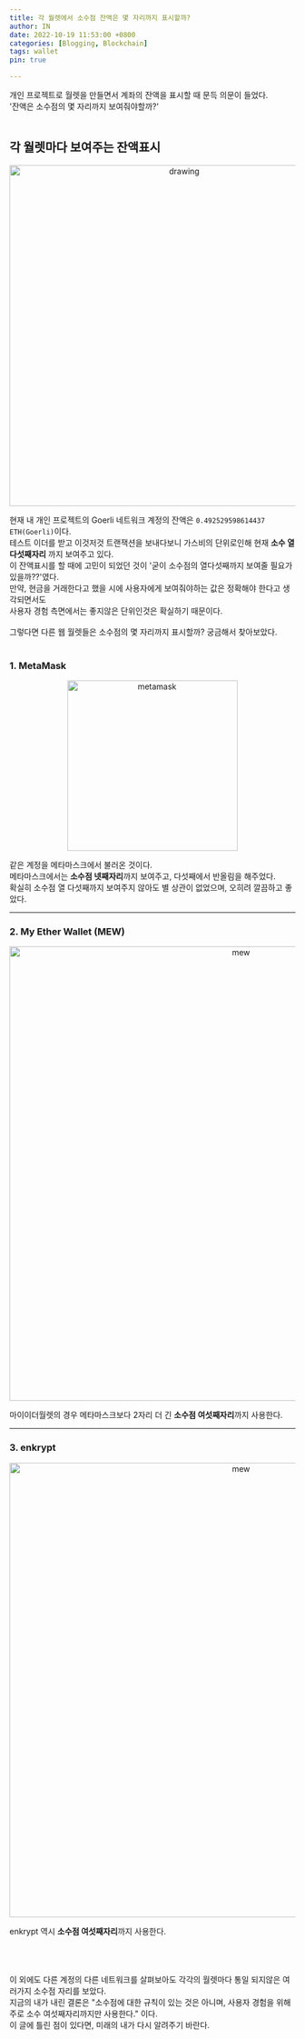 ```yaml
---
title: 각 월렛에서 소수점 잔액은 몇 자리까지 표시할까?
author: IN
date: 2022-10-19 11:53:00 +0800
categories: [Blogging, Blockchain]
tags: wallet
pin: true

---
```


개인 프로젝트로 월렛을 만들면서 계좌의 잔액을 표시할 때 문득 의문이 들었다. 
<br />
'잔액은 소수점의 몇 자리까지 보여줘야할까?'
<br />
<br />

## 각 월렛마다 보여주는 잔액표시

<p align="center">
  <img src="https://user-images.githubusercontent.com/65399118/196662856-6f607710-af76-44ea-b481-79bc026295c4.png" alt="drawing" width="600"/>
</p>

현재 내 개인 프로젝트의 Goerli 네트워크 계정의 잔액은 `0.492529598614437 ETH(Goerli)`이다. 
<br />
테스트 이더를 받고 이것저것 트랜잭션을 보내다보니 가스비의 단위로인해 현재 **소수 열다섯째자리** 까지 보여주고 있다. 
<br />
이 잔액표시를 할 때에 고민이 되었던 것이 '굳이 소수점의 열다섯째까지 보여줄 필요가 있을까??'였다. 
<br />
만약, 현금을 거래한다고 했을 시에 사용자에게 보여줘야하는 값은 정확해야 한다고 생각되면서도
<br />
사용자 경험 측면에서는 좋지않은 단위인것은 확실하기 때문이다. 
<br />
<br />
그렇다면 다른 웹 월렛들은 소수점의 몇 자리까지 표시할까? 궁금해서 찾아보았다.
<br />
<br />

### 1. MetaMask

<p align="center">
  <img src="https://user-images.githubusercontent.com/65399118/196952052-216635e6-e08b-4328-a4f2-3588216a6510.png" alt="metamask" width="300"/>
</p>

같은 계정을 메타마스크에서 불러온 것이다.
<br />
메타마스크에서는 **소수점 넷째자리**까지 보여주고, 다섯째에서 반올림을 해주었다.
<br />
확실히 소수점 열 다섯째까지 보여주지 않아도 별 상관이 없었으며, 오히려 깔끔하고 좋았다.
<br />

---

### 2. My Ether Wallet (MEW)

<p align="center">
  <img src="https://user-images.githubusercontent.com/65399118/196953924-f434bd6e-c356-40b2-888a-ff38fc804f1b.png" alt="mew" width="800"/>
</p>

마이이더월렛의 경우 메타마스크보다 2자리 더 긴 **소수점 여섯째자리**까지 사용한다.

---

### 3. enkrypt
<p align="center">
  <img src="https://user-images.githubusercontent.com/65399118/196954628-18da3ffe-5150-499b-907c-a6eecf47e5fa.png" alt="mew" width="800"/>
</p>

enkrypt 역시 **소수점 여섯째자리**까지 사용한다. 

<br />
<br />
<br />
이 외에도 다른 계정의 다른 네트워크를 살펴보아도 각각의 월렛마다 통일 되지않은 여러가지 소수점 자리를 보았다. 
<br />
지금의 내가 내린 결론은 "소수점에 대한 규칙이 있는 것은 아니며, 사용자 경험을 위해 주로 소수 여섯째자리까지만 사용한다." 이다.
<br />
이 글에 틀린 점이 있다면, 미래의 내가 다시 알려주기 바란다.

